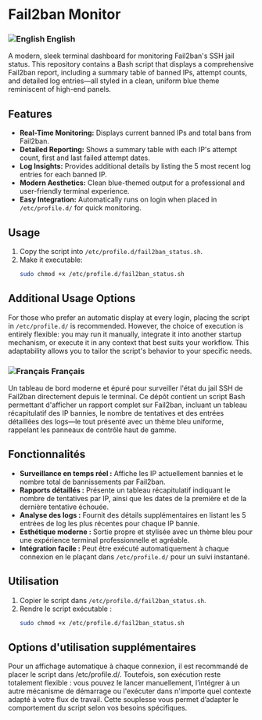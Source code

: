 # Fail2ban Monitor

### ![English](https://flagcdn.com/20x15/gb.png) English



A modern, sleek terminal dashboard for monitoring Fail2ban's SSH jail status. This repository contains a Bash script that displays a comprehensive Fail2ban report, including a summary table of banned IPs, attempt counts, and detailed log entries—all styled in a clean, uniform blue theme reminiscent of high-end panels.

## Features

- **Real-Time Monitoring:** Displays current banned IPs and total bans from Fail2ban.
- **Detailed Reporting:** Shows a summary table with each IP's attempt count, first and last failed attempt dates.
- **Log Insights:** Provides additional details by listing the 5 most recent log entries for each banned IP.
- **Modern Aesthetics:** Clean blue-themed output for a professional and user-friendly terminal experience.
- **Easy Integration:** Automatically runs on login when placed in `/etc/profile.d/` for quick monitoring.

## Usage

1. Copy the script into `/etc/profile.d/fail2ban_status.sh`.
2. Make it executable:
   ```bash
   sudo chmod +x /etc/profile.d/fail2ban_status.sh

## Additional Usage Options

For those who prefer an automatic display at every login, placing the script in `/etc/profile.d/` is recommended. However, the choice of execution is entirely flexible: you may run it manually, integrate it into another startup mechanism, or execute it in any context that best suits your workflow. This adaptability allows you to tailor the script's behavior to your specific needs.


### ![Français](https://flagcdn.com/20x15/fr.png) Français

Un tableau de bord moderne et épuré pour surveiller l'état du jail SSH de Fail2ban directement depuis le terminal. Ce dépôt contient un script Bash permettant d'afficher un rapport complet sur Fail2ban, incluant un tableau récapitulatif des IP bannies, le nombre de tentatives et des entrées détaillées des logs—le tout présenté avec un thème bleu uniforme, rappelant les panneaux de contrôle haut de gamme.

## Fonctionnalités

- **Surveillance en temps réel :** Affiche les IP actuellement bannies et le nombre total de bannissements par Fail2ban.
- **Rapports détaillés :** Présente un tableau récapitulatif indiquant le nombre de tentatives par IP, ainsi que les dates de la première et de la dernière tentative échouée.
- **Analyse des logs :** Fournit des détails supplémentaires en listant les 5 entrées de log les plus récentes pour chaque IP bannie.
- **Esthétique moderne :** Sortie propre et stylisée avec un thème bleu pour une expérience terminal professionnelle et agréable.
- **Intégration facile :** Peut être exécuté automatiquement à chaque connexion en le plaçant dans `/etc/profile.d/` pour un suivi instantané.

## Utilisation

1. Copier le script dans `/etc/profile.d/fail2ban_status.sh`.
2. Rendre le script exécutable :
   ```bash
   sudo chmod +x /etc/profile.d/fail2ban_status.sh

## Options d'utilisation supplémentaires

Pour un affichage automatique à chaque connexion, il est recommandé de placer le script dans /etc/profile.d/. Toutefois, son exécution reste totalement flexible : vous pouvez le lancer manuellement, l’intégrer à un autre mécanisme de démarrage ou l'exécuter dans n'importe quel contexte adapté à votre flux de travail. Cette souplesse vous permet d’adapter le comportement du script selon vos besoins spécifiques.
